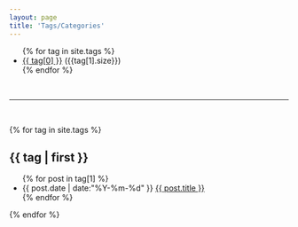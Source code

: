 ```yaml
---
layout: page
title: 'Tags/Categories'
---
```


<div class="tags-expo">
  <div class="tags-expo-list">
  
  <ul>
    {% for tag in site.tags %}
    <li><a href="#{{ tag[0] | slugify }}" class="post-tag">{{ tag[0] }}</a> ({{tag[1].size}})</li>
    {% endfor %}
    </ul>
  </div>

<br><hr/><br>

  <div class="tags-expo-section">
    {% for tag in site.tags %}
    <h2 id="{{ tag[0] | slugify }}">{{ tag | first }}</h2>
    <ul class="tags-expo-posts">
      {% for post in tag[1] %}
      <li>
{{ post.date | date:"%Y-%m-%d" }}
<a class="post-title" href="{{ site.baseurl }}{{ post.url }}">
        {{ post.title }}      </a>
      </li>
      {% endfor %}
    </ul>
    {% endfor %}
  </div>
</div>
